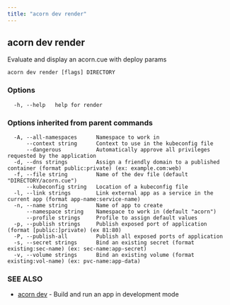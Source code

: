 ```yaml
---
title: "acorn dev render"
---
```

## acorn dev render

Evaluate and display an acorn.cue with deploy params

```
acorn dev render [flags] DIRECTORY
```

### Options

```
  -h, --help   help for render
```

### Options inherited from parent commands

```
  -A, --all-namespaces      Namespace to work in
      --context string      Context to use in the kubeconfig file
      --dangerous           Automatically approve all privileges requested by the application
  -d, --dns strings         Assign a friendly domain to a published container (format public:private) (ex: example.com:web)
  -f, --file string         Name of the dev file (default "DIRECTORY/acorn.cue")
      --kubeconfig string   Location of a kubeconfig file
  -l, --link strings        Link external app as a service in the current app (format app-name:service-name)
  -n, --name string         Name of app to create
      --namespace string    Namespace to work in (default "acorn")
      --profile strings     Profile to assign default values
  -p, --publish strings     Publish exposed port of application (format [public:]private) (ex 81:80)
  -P, --publish-all         Publish all exposed ports of application
  -s, --secret strings      Bind an existing secret (format existing:sec-name) (ex: sec-name:app-secret)
  -v, --volume strings      Bind an existing volume (format existing:vol-name) (ex: pvc-name:app-data)
```

### SEE ALSO

* [acorn dev](acorn_dev.md)	 - Build and run an app in development mode

